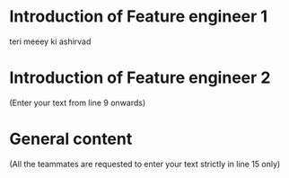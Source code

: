 # Introduction of Feature engineer 1
teri meeey ki ashirvad




# Introduction of Feature engineer 2 
(Enter your text from line 9 onwards)




# General content
(All the teammates are requested to enter your text strictly in line 15 only)





